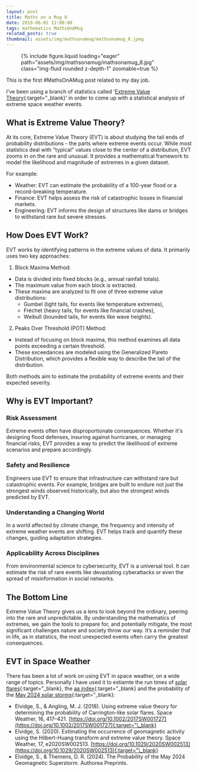 ```yaml
---
layout: post
title: Maths on a Mug 8
date: 2019-06-01 12:00:00
tags: mathematics MathsOnAMug
related_posts: true
thumbnail: assets/img/mathsonamug/mathsonamug_8.jpeg
---
```


<div class="row mt-3">
    <div class="col-sm mt-3 mt-md-0">
        <figure>
            {% include figure.liquid loading="eager" path="assets/img/mathsonamug/mathsonamug_8.jpg" class="img-fluid rounded z-depth-1" zoomable=true %}
        </figure>
    </div>
</div>

This is the first #MathsOnAMug post related to my day job.

I've been using a branch of statistics called '[Extreme Value Theory](https://en.wikipedia.org/wiki/Extreme_value_theory){:target="\_blank}' in order to come up with a statistical analysis of extreme space weather events.

## What is Extreme Value Theory?

At its core, Extreme Value Theory (EVT) is about studying the tail ends of probability distributions - the parts where extreme events occur. While most statistics deal with "typical" values close to the center of a distribution, EVT zooms in on the rare and unusual. It provides a mathematical framework to model the likelihood and magnitude of extremes in a given dataset.

For example:

- Weather: EVT can estimate the probability of a 100-year flood or a record-breaking temperature.
- Finance: EVT helps assess the risk of catastrophic losses in financial markets.
- Engineering: EVT informs the design of structures like dams or bridges to withstand rare but severe stresses.

## How Does EVT Work?

EVT works by identifying patterns in the extreme values of data. It primarily uses two key approaches:

1. Block Maxima Method:
- Data is divided into fixed blocks (e.g., annual rainfall totals).
- The maximum value from each block is extracted.
- These maxima are analyzed to fit one of three extreme value distributions:
  - Gumbel (light tails, for events like temperature extremes),
  - Fréchet (heavy tails, for events like financial crashes),
  - Weibull (bounded tails, for events like wave heights).

2. Peaks Over Threshold (POT) Method:

- Instead of focusing on block maxima, this method examines all data points exceeding a certain threshold.
- These exceedances are modeled using the Generalized Pareto Distribution, which provides a flexible way to describe the tail of the distribution.

Both methods aim to estimate the probability of extreme events and their expected severity.

## Why is EVT Important?

### Risk Assessment

Extreme events often have disproportionate consequences. Whether it's designing flood defenses, insuring against hurricanes, or managing financial risks, EVT provides a way to predict the likelihood of extreme scenarios and prepare accordingly.

### Safety and Resilience

Engineers use EVT to ensure that infrastructure can withstand rare but catastrophic events. For example, bridges are built to endure not just the strongest winds observed historically, but also the strongest winds predicted by EVT.

### Understanding a Changing World

In a world affected by climate change, the frequency and intensity of extreme weather events are shifting. EVT helps track and quantify these changes, guiding adaptation strategies.

### Applicability Across Disciplines

From environmental science to cybersecurity, EVT is a universal tool. It can estimate the risk of rare events like devastating cyberattacks or even the spread of misinformation in social networks.

## The Bottom Line

Extreme Value Theory gives us a lens to look beyond the ordinary, peering into the rare and unpredictable. By understanding the mathematics of extremes, we gain the tools to prepare for, and potentially mitigate, the most significant challenges nature and society throw our way. It’s a reminder that in life, as in statistics, the most unexpected events often carry the greatest consequences.

## EVT in Space Weather

There has been a lot of work on using EVT in space weather, on a wide range of topics. Personally I have used it to estiamte the run times of [solar flares](https://en.wikipedia.org/wiki/Solar_flare){:target="\_blank}, the [aa index](https://geomag.bgs.ac.uk/data_service/data/magnetic_indices/aaindex.html){:target="\_blank} and the probability of the [May 2024 solar storms](https://en.wikipedia.org/wiki/May_2024_solar_storms){:target="\_blank}:

- Elvidge, S., & Angling, M. J. (2018). Using extreme value theory for determining the probability of Carrington-like solar flares. Space Weather, 16, 417–421. [https://doi.org/10.1002/2017SW001727](https://doi.org/10.1002/2017SW001727){:target="\_blank}
- Elvidge, S. (2020). Estimating the occurrence of geomagnetic activity using the Hilbert-Huang transform and extreme value theory. Space Weather, 17, e2020SW002513. [https://doi.org/10.1029/2020SW002513](https://doi.org/10.1029/2020SW002513){:target="\_blank}
- Elvidge, S., & Themens, D. R. (2024). The Probability of the May 2024 Geomagnetic Superstorm. Authorea Preprints.
